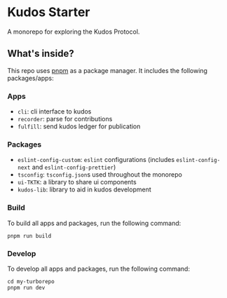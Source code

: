 # Kudos Starter

A monorepo for exploring the Kudos Protocol.

## What's inside?

This repo uses [pnpm](https://pnpm.io) as a package manager. It includes the following packages/apps:

### Apps

- `cli`: cli interface to kudos
- `recorder`: parse for contributions
- `fulfill`: send kudos ledger for publication

### Packages

- `eslint-config-custom`: `eslint` configurations (includes `eslint-config-next` and `eslint-config-prettier`)
- `tsconfig`: `tsconfig.json`s used throughout the monorepo
- `ui-TKTK`: a library to share ui components
- `kudos-lib`: library to aid in kudos development 


### Build

To build all apps and packages, run the following command:

```
pnpm run build
```

### Develop

To develop all apps and packages, run the following command:

```
cd my-turborepo
pnpm run dev
```


